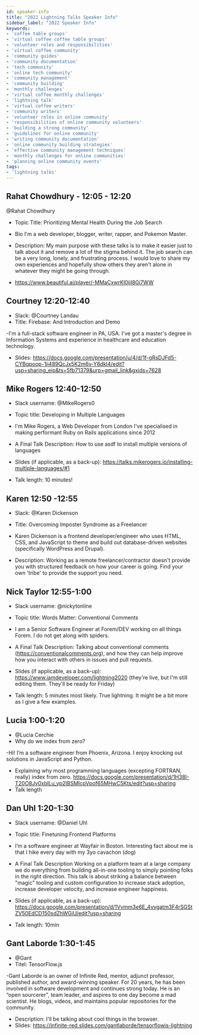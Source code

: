 ```yaml
---
id: speaker-info
title: "2022 Lightning Talks Speaker Info"
sidebar_label: "2022 Speaker Info"
keywords: 
- 'coffee table groups'
- 'virtual coffee coffee table groups'
- 'volunteer roles and responsibilities'
- 'virtual coffee community'
- 'community guides'
- 'community documentation'
- 'tech community'
- 'online tech community'
- 'community management'
- 'community building'
- 'monthly challenges'
- 'virtual coffee monthly challenges'
- 'lightning talk'
- 'virtual coffee writers'
- 'community writers'
- 'volunteer roles in online community'
- 'responsibilities of online community volunteers'
- 'building a strong community'
- 'guidelines for online community'
- 'writing community documentation'
- 'online community building strategies'
- 'effective community management techniques'
- 'monthly challenges for online communities'
- 'planning online community events'
tags:
- 'lightning talks'
---
```


## Rahat Chowdhury - 12:05 - 12:20

@Rahat Chowdhury

- Topic Title: Prioritizing Mental Health During the Job Search

- Bio I'm a web developer, blogger, writer, rapper, and Pokemon Master.
- Description: My main purpose with these talks is to make it easier just to talk about it and remove a lot of the stigma behind it. The job search can be a very long, lonely, and frustrating process. I would love to share my own experiences and hopefully show others they aren't alone in whatever they might be going through.
- https://www.beautiful.ai/player/-MMaCxwrKl0ijI8Gi7WW

## Courtney 12:20-12:40

- Slack: @Courtney Landau
- Title: Firebase: And Introduction and Demo

-I'm a full-stack software engineer in PA, USA. I've got a master's degree in Information Systems and experience in healthcare and education technology.

- Slides: https://docs.google.com/presentation/u/4/d/1f-gRsDJFd5-CYBqpoop-1ji489QcJx5K2m6v-Y8dkl4/edit?usp=sharing_eip&ts=5fb71379&urp=gmail_link&gxids=7628

## Mike Rogers 12:40-12:50

- Slack username: @MikeRogers0
- Topic title: Developing in Multiple Languages

- I'm Mike Rogers, a Web Developer from London I've specialised in making performant Ruby on Rails applications since 2012
- A Final Talk Description: How to use asdf to install multiple versions of languages
- Slides (if applicable, as a back-up): https://talks.mikerogers.io/installing-multiple-languages/#1
- Talk length: 10 minutes!

## Karen 12:50 -12:55

- Slack: @Karen Dickenson
- Title: Overcoming Imposter Syndrome as a Freelancer

- Karen Dickenson is a frontend developer/engineer who uses HTML, CSS, and JavaScript to theme and build out database-driven websites (specifically WordPress and Drupal).
- Description: Working as a remote freelancer/contractor doesn't provide you with structured feedback on how your career is going. Find your own 'tribe' to provide the support you need.

## Nick Taylor 12:55-1:00

- Slack username: @nickytonline
- Topic title: Words Matter: Conventional Comments

- I am a Senior Software Engineer at Forem/DEV working on all things Forem. I do not get along with spiders.
- A Final Talk Description: Talking about conventional comments (https://conventionalcomments.org), and how they can help improve how you interact with others in issues and pull requests.
- Slides (if applicable, as a back-up): https://www.iamdeveloper.com/lightning2020 (they're live, but I'm still editing them. They'll be ready for Friday)
- Talk length: 5 minutes most likely. True lightning. It might be a bit more as I give a few examples.

## Lucia 1:00-1:20

- @Lucia Cerchie
- Why do we index from zero?

-Hi! I’m a software engineer from Phoenix, Arizona. I enjoy knocking out solutions in JavaScript and Python.

- Explaining why most programming languages (excepting FORTRAN, really) index from zero.
  https://docs.google.com/presentation/d/1H38I-T20O8Jv0xblLu_yp2lBSMIcpVpof65MHwC5Kts/edit?usp=sharing
- Talk length

## Dan Uhl 1:20-1:30

- Slack username: @Daniel Uhl
- Topic title: Finetuning Frontend Platforms

- I’m a software engineer at Wayfair in Boston. Interesting fact about me is that I hike every day with my 3yo cavachon (dog)
- A Final Talk Description
  Working on a platform team at a large company we do everything from building all-in-one tooling to simply pointing folks in the right direction. This talk is about striking a balance between "magic" tooling and custom configuration to increase stack adoption, increase developer velocity, and increase engineer happiness.
- Slides (if applicable, as a back-up): https://docs.google.com/presentation/d/1Vvmm3e6E_4vvgatm3F4rSGStZV50EdCD150sdZhWGiU/edit?usp=sharing
- Talk length: 10min

## Gant Laborde 1:30-1:45

- @Gant
- Titel: TensorFlow.js

-Gant Laborde is an owner of Infinite Red, mentor, adjunct professor, published author, and award-winning speaker. For 20 years, he has been involved in software development and continues strong today. He is an “open sourcerer”, team leader, and aspires to one day become a mad scientist. He blogs, videos, and maintains popular repositories for the community.

- Description: I'll be talking about cool things in the browser.
- Slides: https://infinite-red.slides.com/gantlaborde/tensorflowjs-lightning
